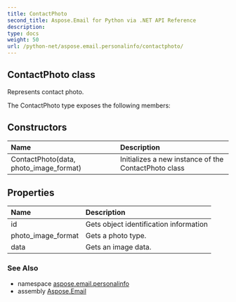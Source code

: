 ```yaml
---
title: ContactPhoto
second_title: Aspose.Email for Python via .NET API Reference
description: 
type: docs
weight: 50
url: /python-net/aspose.email.personalinfo/contactphoto/
---
```


## ContactPhoto class

Represents contact photo.

The ContactPhoto type exposes the following members:
## Constructors
| Name | Description |
| :- | :- |
|ContactPhoto(data, photo_image_format)|Initializes a new instance of the ContactPhoto class|
## Properties
| Name | Description |
| :- | :- |
|id|Gets object identification information|
|photo_image_format|Gets a photo type.|
|data|Gets an image data.|

### See Also

* namespace [aspose.email.personalinfo](/python-net/aspose.email.personalinfo/)
* assembly [Aspose.Email](/python-net/)

